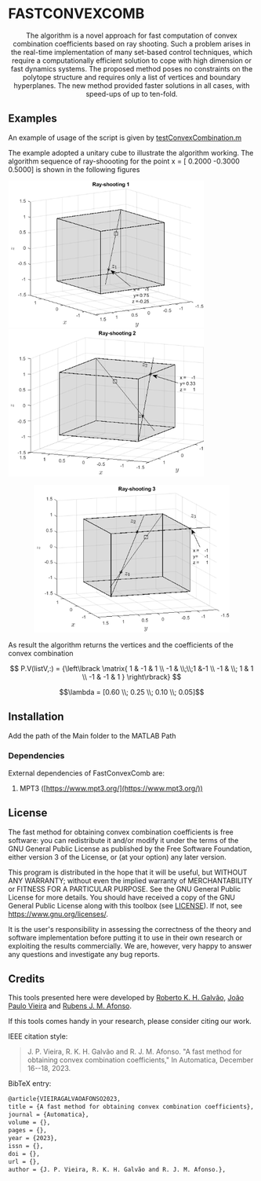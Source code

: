 # FASTCONVEXCOMB
<center>
The algorithm is a novel approach for fast computation of convex combination coefficients based on
ray shooting. Such a problem arises in the real-time implementation of many set-based control techniques, which require a
computationally efficient solution to cope with high dimension or fast dynamics systems. The proposed method poses no
constraints on the polytope structure and requires only a list of vertices and boundary hyperplanes. The new method provided faster solutions in all cases, with speed-ups of up to ten-fold.
</center>

## Examples

 An example of usage of the script is given by [testConvexCombination.m](testConvexCombination.m)
 
 The example adopted a unitary cube to illustrate the algorithm working. 
 The algorithm sequence of ray-shoooting for the point 
 x = [ 0.2000  -0.3000    0.5000] is shown in the following figures
 
                 
<img src="Ray_shooting1.png" width="399" height="300">                   <img src="Ray_shooting2.png" width="399" height="300">
   
<p align="center">
<img src="Ray_shooting3.png" width="399" height="300">
</p>

As result the algorithm returns the vertices and the coefficients of the convex combination


$$ P.V(listV,:) = {\left\lbrack \matrix{ 1  &  -1  &   1 \\
                                        -1  &  \\;\\;1  &-1 \\
                                        -1  &   \\; 1  &   1 \\
                                        -1  &  -1  &   1 } \right\rbrack} 
$$
    
$$\lambda = [0.60 \\; 0.25 \\; 0.10 \\;  0.05]$$

## Installation

Add the path of the Main folder to the MATLAB Path

### Dependencies

External dependencies of FastConvexComb are:

1. MPT3 ([https://www.mpt3.org/](https://www.mpt3.org/))


## License

The fast method for obtaining convex combination coefficients is free software: you can
redistribute it and/or modify it under the terms of the GNU General Public
License as published by the Free Software Foundation, either version 3 of the
License, or (at your option) any later version.

This program is distributed in the hope that it will be useful, but WITHOUT ANY
WARRANTY; without even the implied warranty of MERCHANTABILITY or FITNESS FOR A
PARTICULAR PURPOSE.  See the GNU General Public License for more details.  You
should have received a copy of the GNU General Public License along with this
toolbox (see [LICENSE](./LICENSE)).  If not, see
<https://www.gnu.org/licenses/>.

It is the user's responsibility in assessing the correctness of the theory and
software implementation before putting it to use in their own research or
exploiting the results commercially. We are, however, very happy to answer any
questions and investigate any bug reports.

## Credits

This tools presented here were developed by
[Roberto K. H. Galvão](http://www.ele.ita.br/~kawakami/), 
[João Paulo Vieira]() and
[Rubens J. M. Afonso](http://www.ita.br/~rubens).

If this tools comes handy in your research, please consider citing our
work.

IEEE citation style:

> J. P. Vieira, R. K. H. Galvão and R. J. M. Afonso.  "A fast method for obtaining convex combination coefficients," In Automatica, December 16--18, 2023.
    
BibTeX entry: 
```
@article{VIEIRAGALVAOAFONSO2023,
title = {A fast method for obtaining convex combination coefficients},
journal = {Automatica},
volume = {},
pages = {},
year = {2023},
issn = {},
doi = {},
url = {},
author = {J. P. Vieira, R. K. H. Galvão and R. J. M. Afonso.},
```

